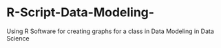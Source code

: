 # R-Script-Data-Modeling-
Using R Software for creating graphs for a class in Data Modeling in Data Science 
